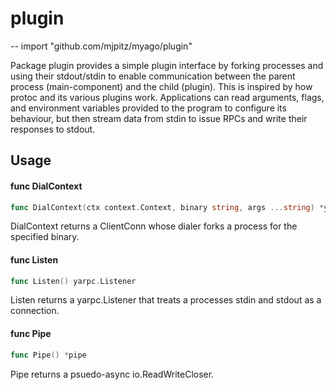 # plugin
--
    import "github.com/mjpitz/myago/plugin"

Package plugin provides a simple plugin interface by forking processes and using
their stdout/stdin to enable communication between the parent process
(main-component) and the child (plugin). This is inspired by how protoc and its
various plugins work. Applications can read arguments, flags, and environment
variables provided to the program to configure its behaviour, but then stream
data from stdin to issue RPCs and write their responses to stdout.

## Usage

#### func  DialContext

```go
func DialContext(ctx context.Context, binary string, args ...string) *yarpc.ClientConn
```
DialContext returns a ClientConn whose dialer forks a process for the specified
binary.

#### func  Listen

```go
func Listen() yarpc.Listener
```
Listen returns a yarpc.Listener that treats a processes stdin and stdout as a
connection.

#### func  Pipe

```go
func Pipe() *pipe
```
Pipe returns a psuedo-async io.ReadWriteCloser.
